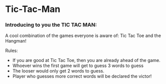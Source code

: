 # Tic-Tac-Man

### Introducing to you the TIC TAC MAN:
A cool combination of the games everyone is aware of:
Tic Tac Toe and the Hangman!

Rules:

- If you are good at Tic Tac Toe, then you are already ahead of the game.
- Whoever wins the first game will get to guess 3 words to guess 
- The looser would only get 2 words to guess.
- Player who guesses more correct words will be declared the victor!
